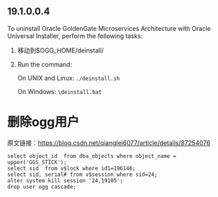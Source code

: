## 19.1.0.0.4

To uninstall Oracle GoldenGate Microservices Architecture with Oracle Universal Installer, perform the following tasks:

1. 移动到$OGG_HOME/deinstall/

2. Run the command:

   On UNIX and Linux: `./deinstall.sh`

   On Windows: `\deinstall.bat`



# 删除ogg用户

原文链接：https://blog.csdn.net/qianglei6077/article/details/87254076

```
select object_id  from dba_objects where object_name = upper('GGS_STICK');
select sid  from v$lock where id1=196146;
select sid, serial# from v$session where sid=24;
alter system kill session '24,19105'; 
drop user ogg cascade;
```


